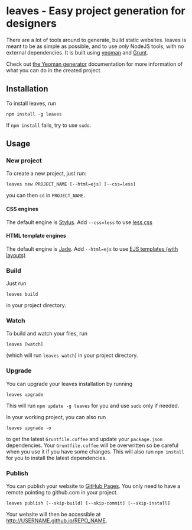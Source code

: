 # leaves - Easy project generation for designers

There are a lot of tools around to generate, build
static websites. leaves is meant to be as simple
as possible, and to use *only* NodeJS tools, with
no external dependencies. It is built using
[yeoman](http://yeoman.io/) and [Grunt](http://gruntjs.com/).

Check out [the Yeoman generator][generator-static-website] documentation
for more information of what you can do in the created project.

## Installation

To install leaves, run

```
npm install -g leaves
```

If `npm install` fails, try to use `sudo`.

## Usage

### New project

To create a new project, just run:

```
leaves new PROJECT_NAME [--html=ejs] [--css=less]
```

you can then `cd` in `PROJECT_NAME`.

#### CSS engines

The default engine is [Stylus](http://learnboost.github.io/stylus/).
Add `--css=less` to use [less css](http://lesscss.org/)

#### HTML template engines

The default engine is [Jade](http://jade-lang.com/).
Add `--html=ejs` to use [EJS templates (with layouts)](https://github.com/RandomEtc/ejs-locals)

### Build

Just run

```
leaves build
```

in your project directory.

### Watch

To build and watch your files, run

```
leaves [watch]
```

(which will run `leaves watch`) in your project directory.

### Upgrade

You can upgrade your leaves installation by running

```
leaves upgrade 
```

This will run `npm update -g leaves` for you and use `sudo` only if needed.

In your working project, you can also run

```
leaves upgrade -o
```

to get the latest `Gruntfile.coffee` and update your `package.json`
dependencies. Your `Gruntfile.coffee` will be overwritten so be
careful when you use it if you have some changes.
This will also run `npm install` for you to install the latest
dependencies.

### Publish

You can publish your website to [GitHub Pages][github-pages].
You only need to have a remote pointing to github.com in your project.

```
leaves publish [--skip-build] [--skip-commit] [--skip-install]
```

Your website will then be accessible at http://USERNAME.github.io/REPO_NAME.


[generator-static-website]: https://github.com/claudetech/generator-static-website
[github-pages]: https://pages.github.com/
